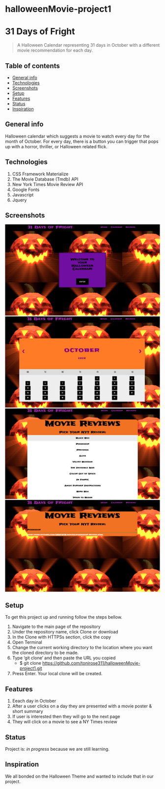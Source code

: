 # halloweenMovie-project1
# 31 Days of Fright

> A Halloween Calendar representing 31 days in October with a different movie recommendation for each day.

## Table of contents
* [General info](#general-info)
* [Technologies](#technologies)
* [Screenshots](#screenshots)
* [Setup](#setup)
* [Features](#features)
* [Status](#status)
* [Inspiration](#inspiration)


## General info
Halloween calendar which suggests a movie to watch every day for the month of October.  For every day, there is a button you can trigger that pops up with a horror, thriller, or Halloween related flick.

## Technologies

1. CSS Framework Materialize
2. The Movie Database (Tmdb) API
3. New York Times Movie Review API
4. Google Fonts
5. Javascript
6. Jquery



## Screenshots
![Example screenshot](/Images/Screen-Home.png)
![Example screenshot](/Images/Screen-Calendar.png)
![Example screenshot](/Images/Screen-NYTIMES-Movie.png)
![Example screenshot](/Images/Screen-pick-movie-link.png)


## Setup

To get this project up and running follow the steps bellow.

1. Navigate to the main page of the repository
2. Under the repository name, click Clone or download
3. In the Clone with HTTPSs section, click the copy
4. Open Terminal
5. Change the current working directory to the location where you want the cloned directory to be made.
6. Type ‘git clone’ and then paste the URL you copied
    - $ git clone https://github.com/tonirose311/halloweenMovie-project1.git
7. Press Enter. Your local clone will be created.


## Features
1. Eeach day in October
2. After a user clicks on a day they are presented with a movie poster & short summary
3. If user is interested then they will go to the next page
4. They will click on a movie to see a NY Times review

## Status
Project is: _in progress_ because we are still learning.

## Inspiration
We all bonded on the Halloween Theme and wanted to include that in our project.


